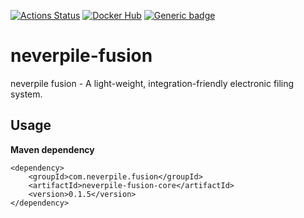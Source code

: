 [![Actions Status](https://github.com/levigo/neverpile-fusion/workflows/Continuous%20Delivery/badge.svg)](https://github.com/levigo/neverpile-fusion/actions)
[![Docker Hub](https://img.shields.io/badge/MADE%20with-JAVA-RED.svg)](#JAVA)
[![Generic badge](https://img.shields.io/badge/current%20version-0.1.5-1abc9c.svg)](https://github.com/levigo/neverpile-fusion/tree/v0.1.5)

# neverpile-fusion
neverpile fusion - A light-weight, integration-friendly electronic filing system.

## Usage
__Maven dependency__

    <dependency>
        <groupId>com.neverpile.fusion</groupId>
        <artifactId>neverpile-fusion-core</artifactId>
        <version>0.1.5</version>
    </dependency>
